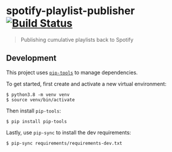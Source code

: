 # spotify-playlist-publisher [![Build Status](https://travis-ci.com/mackorone/spotify-playlist-publisher.svg?branch=main)](https://travis-ci.com/mackorone/spotify-playlist-publisher)

> Publishing cumulative playlists back to Spotify

## Development

This project uses [`pip-tools`](https://github.com/jazzband/pip-tools) to manage
dependencies.

To get started, first create and activate a new virtual environment:
```
$ python3.8 -m venv venv
$ source venv/bin/activate
```

Then install `pip-tools`:
```
$ pip install pip-tools
```

Lastly, use `pip-sync` to install the dev requirements:
```
$ pip-sync requirements/requirements-dev.txt
```
